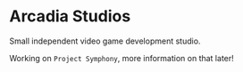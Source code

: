 # Arcadia Studios
Small independent video game development studio.

Working on `Project Symphony`, more information on that later!
